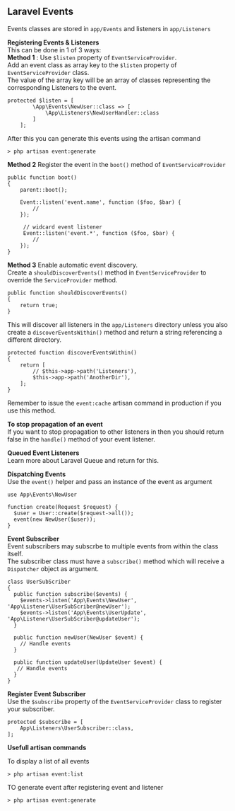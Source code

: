 ## Laravel Events  
Events classes are stored in `app/Events` and listeners in `app/Listeners`   

__Registering Events & Listeners__   
This can be done in 1 of 3 ways:    
__Method 1__ : Use `$listen` property of `EventServiceProvider`.  
Add an event class as array key to the `$listen` property of `EventServiceProvider` class.  
The value of the array key will be an array of classes representing the corresponding Listeners to the event.  
```
protected $listen = [
        \App\Events\NewUser::class => [
            \App\Listeners\NewUserHandler::class
        ]
    ];
```
After this you can generate this events using the artisan command
```
> php artisan event:generate
```  

__Method 2__ Register the event in the `boot()` method of `EventServiceProvider`   
```
public function boot()
{
    parent::boot();

    Event::listen('event.name', function ($foo, $bar) {
        //
    });

     // widcard event listener
     Event::listen('event.*', function ($foo, $bar) {
        //
    });
}
```  

__Method 3__ Enable automatic event discovery.  
Create a `shouldDiscoverEvents()` method in `EventServiceProvider`  to override the `ServiceProvider` method.
```
public function shouldDiscoverEvents()
{
    return true;
}
```
This will discover all listeners in the `app/Listeners` directory unless you also create a  `discoverEventsWithin()` method and return a string referencing a different directory.  
```
protected function discoverEventsWithin()
{
    return [
        // $this->app->path('Listeners'),
        $this->app->path('AnotherDir'),
    ];
}
```
Remember to issue the `event:cache` artisan command in production if you use this method.  

__To stop propagation of an event__  
If you want to stop propagation to other listeners in then you should return false in the `handle()` method of your event listener.    


__Queued Event Listeners__  
Learn more about Laravel Queue and return for this.

__Dispatching Events__  
Use the `event()` helper and pass an instance of the event as argument  
```
use App\Events\NewUser

function create(Request $request) {
  $user = User::create($request->all());
  event(new NewUser($user));
}
```

__Event Subscriber__  
Event subscribers may subscrbe to multiple events from within the class itself.    
The subscriber class must have a `subscribe()` method which will receive a `Dispatcher` object as argument.   
```
class UserSubScriber 
{
  public function subscribe($events) {
    $events->listen('App\Events\NewUser', 'App\Listener\UserSubScriber@newUser');
    $events->listen('App\Events\UserUpdate', 'App\Listener\UserSubScriber@updateUser');
  }

  public function newUser(NewUser $event) {
    // Handle events
  }

  public function updateUser(UpdateUser $event) {
   // Handle events
  }
}
```

__Register Event Subscriber__  
Use the `$subscribe` property of the `EventServiceProvider` class to register your subscriber.  
```
protected $subscribe = [
    App\Listeners\UserSubscriber::class,
];
```

__Usefull artisan commands__  

To display a list of all events   
```
> php artisan event:list
```  
TO generate event after registering event and listener  
```
> php artisan event:generate  
```